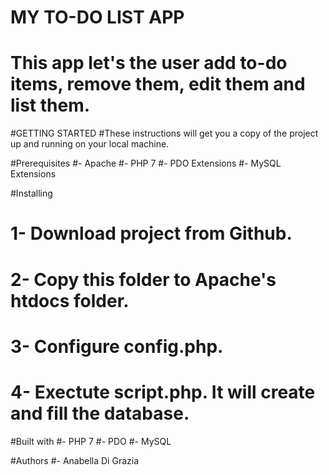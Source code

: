 # MY TO-DO LIST APP
# This app let's the user add to-do items, remove them, edit them and list them.

#GETTING STARTED
#These instructions will get you a copy of the project up and running on your local machine.

#Prerequisites
#- Apache
#- PHP 7
#- PDO Extensions
#- MySQL Extensions

#Installing
# 1- Download project from Github.
# 2- Copy this folder to Apache's htdocs folder.
# 3- Configure config.php.
# 4- Exectute script.php. It will create and fill the database.

#Built with
#- PHP 7
#- PDO
#- MySQL

#Authors
#- Anabella Di Grazia

